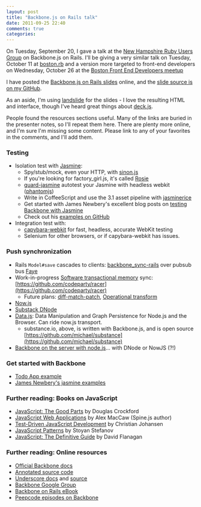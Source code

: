 ```yaml
---
layout: post
title: "Backbone.js on Rails talk"
date: 2011-09-25 22:40
comments: true
categories: 
---
```


On Tuesday, September 20, I gave a talk at the
[New Hampshire Ruby Users Group](http://nhruby.org/) on Backbone.js on Rails.
I'll be giving a very similar talk on Tuesday, October 11 at
[boston.rb](http://bostonrb.org/presentations/backbonejs-and-rails) and a
version more targeted to front-end developers on Wednesday, October 26 at the
[Boston Front End Developers meetup](http://www.meetup.com/Boston-Frontend-Developers/)

I have posted the [Backbone.js on Rails slides](http://jayunit.net/backbone-js-on-rails-talk/)
online, and the [slide source is on my GitHub](https://github.com/jasonm/backbone-js-on-rails-talk/tree/gh-pages).

As an aside, I'm using [landslide](https://github.com/adamzap/landslide) for the
slides - I love the resulting HTML and interface, though I've heard great things
about [deck.js](http://imakewebthings.github.com/deck.js/).

People found the resources sections useful. Many of the links are buried in the
presenter notes, so I'll repeat them here.  There are plenty more online, and
I'm sure I'm missing some content.  Please link to any of your favorites in the
comments, and I'll add them.

### Testing

* Isolation test with [Jasmine](http://pivotal.github.com/jasmine/):
    * Spy/stub/mock, even your HTTP, with [sinon.js](http://sinonjs.org/)
    * If you're looking for factory_girl.js, it's called [Rosie](https://github.com/bkeepers/rosie)
    * [guard-jasmine](https://github.com/netzpirat/guard-jasmine) autotest your Jasmine with headless webkit ([phantomjs](http://www.phantomjs.org/))
    * Write in CoffeeScript and use the 3.1 asset pipeline with [jasminerice](https://github.com/bradphelan/jasminerice)
    * Get started with James Newbery's excellent blog posts on [testing Backbone with Jasmine](http://tinnedfruit.com/2011/03/03/testing-backbone-apps-with-jasmine-sinon.html)
    * Check out his [examples on GitHub](https://github.com/froots/backbone-jasmine-examples)
* Integration test with:
    * [capybara-webkit](https://github.com/thoughtbot/capybara-webkit) for fast, headless, accurate WebKit testing
    * Selenium for other browsers, or if capybara-webkit has issues.

### Push synchronization

* Rails `Model#save` cascades to clients: [backbone_sync-rails](https://github.com/jasonm/backbone_sync-rails) over pubsub bus [Faye](http://faye.jcoglan.com/)
* Work-in-progress [Software transactional memory](http://en.wikipedia.org/wiki/Software_transactional_memory) sync: [https://github.com/codeparty/racer](https://github.com/codeparty/racer)
    * Future plans: [diff-match-patch](http://code.google.com/p/google-diff-match-patch/), [Operational transform](http://en.wikipedia.org/wiki/Operational_transformation)
* [Now.js](http://nowjs.org/)
* [Substack DNode](https://github.com/substack/dnode)
* [Data.js](http://substance.io/michael/data-js): Data Manipulation and Graph Persistence for Node.js and the Browser.  Can ride now.js transport.
    * substance.io, above, is written with Backbone.js, and is open source [https://github.com/michael/substance](https://github.com/michael/substance)
* [Backbone on the server with node.js](http://andyet.net/blog/2011/feb/15/re-using-backbonejs-models-on-the-server-with-node/)... with DNode or NowJS (?!)


### Get started with Backbone

* [Todo App example](http://documentcloud.github.com/backbone/#examples-todos)
* [James Newbery's jasmine examples](https://github.com/froots/backbone-jasmine-examples/tree/master/public/javascripts)

### Further reading: Books on JavaScript

* [JavaScript: The Good Parts](http://shop.oreilly.com/product/9780596517748.do) by Douglas Crockford
* [JavaScript Web Applications](http://shop.oreilly.com/product/0636920018421.do) by Alex MacCaw (Spine.js author)
* [Test-Driven JavaScript Development](http://tddjs.com/) by Christian Johansen
* [JavaScript Patterns](http://shop.oreilly.com/product/9780596806767.do) by Stoyan Stefanov
* [JavaScript: The Definitive Guide](http://shop.oreilly.com/product/9780596805531.do) by David Flanagan

### Further reading: Online resources

* [Official Backbone docs](http://documentcloud.github.com/backbone/)
* [Annotated source code](http://documentcloud.github.com/backbone/docs/backbone.html)
* [Underscore docs](http://documentcloud.github.com/underscore/) and [source](http://documentcloud.github.com/underscore/docs/underscore.html)
* [Backbone Google Group](https://groups.google.com/group/backbonejs)
* [Backbone on Rails eBook](http://workshops.thoughtbot.com/backbone-js-on-rails?utm_source=jm-talk)
* [Peepcode episodes on Backbone](http://peepcode.com/products/backbone-js)
